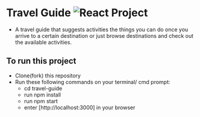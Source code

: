 # Travel Guide ![React Project](https://img.shields.io/badge/Tech-React-blue.svg?longCache=true&style=for-the-badge)

- A travel guide that suggests activities the things you can do once you arrive to a certain destination or just browse destinations and check out the available activities.

## To run this project

- Clone(fork) this repository
- Run these following commands on your terminal/ cmd prompt:
  - cd travel-guide
  - run npm install
  - run npm start
  - enter [http://localhost:3000] in your browser

